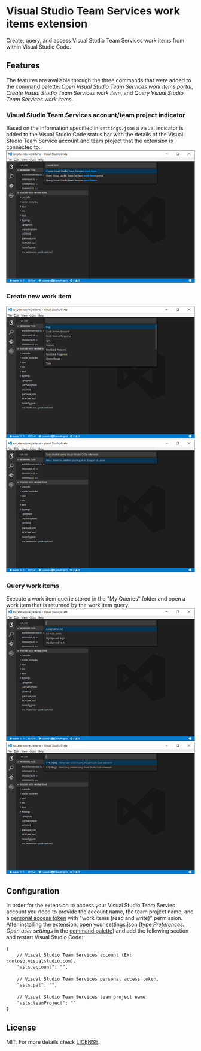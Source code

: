 # Visual Studio Team Services work items extension

Create, query, and access Visual Studio Team Services work items from within Visual Studio Code.

## Features
The features are available through the three commands that were added to the [command palette](https://code.visualstudio.com/Docs/editor/codebasics#_command-palette): *Open Visual Studio Team Services work items portal*, *Create Visual Studio Team Services work item*, and *Query Visual Studio Team Services work items*.
### Visual Studio Team Services account/team project indicator
Based on the information specified in ```settings.json``` a visual indicator is added to the Visual Studio Code status bar with the details of the Visual Studio Team Service account and team project that the extension is connected to.
![VSCode](assets/vscode1.png)
### Create new work item
![VSCode](assets/vscode4.png)
![VSCode](assets/vscode5.png)
### Query work items
Execute a work item querie stored in the "My Queries" folder and open a work item that is returned by the work item query.
![VSCode](assets/vscode2.png)
![VSCode](assets/vscode3.png)

## Configuration 
In order for the extension to access your Visual Studio Team Servies account you need to provide the account name, the team project name, and a [personal access token](https://www.visualstudio.com/en-us/news/2015-jul-7-vso.aspx) with "work items (read and write)" permission. After installing the extension, open your settings.json (type *Preferences: Open user settings* in the [command palette](https://code.visualstudio.com/Docs/editor/codebasics#_command-palette)) and add the following section and restart Visual Studio Code:
```
{
	// Visual Studio Team Services account (Ex: contoso.visualstudio.com).
	"vsts.account": "",

	// Visual Studio Team Services personal access token.
	"vsts.pat": "",

	// Visual Studio Team Services team project name.
	"vsts.teamProject": ""
}
```

## License
MIT. For more details check [LICENSE](LICENSE).
